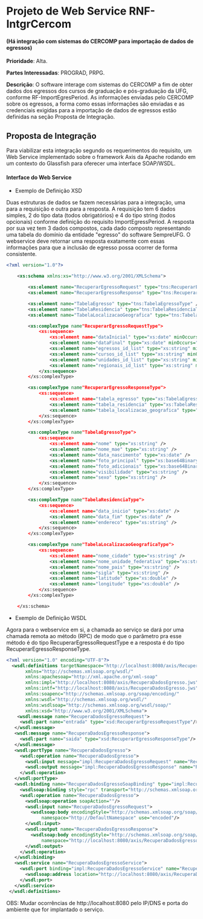 Projeto de Web Service RNF-IntgrCercom
======
#### (Há integração com sistemas do CERCOMP para importação de dados de egressos)
**Prioridade**: Alta.

**Partes Interessadas**: PROGRAD, PRPG.

**Descrição**: O software interage com sistemas do CERCOMP a fim de obter dados dos egressos dos cursos de graduação e pós-graduação da UFG, conforme RF-ImportEgresPeriod. As informações enviadas pelo CERCOMP sobre os egressos, a forma como essas informações são enviadas e as credenciais exigidas para a importação de dados de egressos estão definidas na seção Proposta de Integração.

Proposta de Integração
------
Para viabilizar esta integração segundo os requerimentos do requisito, um Web Service implementado sobre o framework Axis da Apache rodando em um contexto do Glassfish para oferecer uma interface SOAP/WSDL.

#### Interface do Web Service

- Exemplo de Definição XSD

Duas estruturas de dados se fazem necessárias para a integração, uma para a requisição e outra para a resposta. A requisição tem 6 dados simples, 2 do tipo data (todos obrigatórios) e 4 do tipo string (todos opcionais) conforme definição do requisito ImportEgressPeriod. A resposta por sua vez tem 3 dados compostos, cada dado composto representando uma tabela do domínio da entidade "egresso" do software SempreUFG.
O webservice deve retornar uma resposta exatamente com essas informações para que a inclusão de egresso possa ocorrer de forma consistente.

```xml
<?xml version="1.0"?>

	<xs:schema xmlns:xs="http://www.w3.org/2001/XMLSchema">

		<xs:element name="RecuperarEgressoRequest" type="tns:RecuperarEgressoRequestType" />
		<xs:element name="RecuperarEgressoResponse" type="tns:RecuperarEgressoResponseType" />

		<xs:element name="TabelaEgresso" type="tns:TabelaEgressoType" />
		<xs:element name="TabelaResidencia" type="tns:TabelaResidenciaType" />
		<xs:element name="TabelaLocalizacaoGeografica" type="tns:TabelaLocalizacaoGeograficaType" />

		<xs:complexType name"RecuperarEgressoRequestType">
			<xs:sequence>
				<xs:element name="dataInicial" type="xs:date" minOccurs="1" maxOccurs="1" />
				<xs:element name="dataFinal" type="xs:date" minOccurs="1" maxOccurs="1" />
				<xs:element name="egressos_id_list" type="xs:string" minOccurs="0" maxOccurs="1" />
				<xs:element name="cursos_id_list" type="xs:string" minOccurs="0" maxOccurs="1" />
				<xs:element name="unidades_id_list" type="xs:string" minOccurs="0" maxOccurs="1" />
				<xs:element name="regionais_id_list" type="xs:string" minOccurs="0" maxOccurs="1" />
			</xs:sequence>
		</xs:complexType>

		<xs:complexType name"RecuperarEgressoResponseType">
			<xs:sequence>
				<xs:element name="tabela_egresso" type="xs:TabelaEgressoType" />
				<xs:element name="tabela_residencia" type="xs:TabelaResidenciaType" />
				<xs:element name="tabela_localizacao_geografica" type="xs:TabelaLocalizacaoGeograficaType" />
			</xs:sequence>
		</xs:complexType>

		<xs:complexType name"TabelaEgressoType">
			<xs:sequence>
				<xs:element name="nome" type="xs:string" />
				<xs:element name="nome_mae" type="xs:string" />
				<xs:element name="data_nascimento" type="xs:date" />
				<xs:element name="foto_principal" type="xs:base64Binary" />
				<xs:element name="foto_adicionais" type="xs:base64Binary" />
				<xs:element name="visibilidade" type="xs:string" />
				<xs:element name="sexo" type="xs:string" />
			</xs:sequence>
		</xs:complexType>

		<xs:complexType name"TabelaResidenciaType">
			<xs:sequence>
				<xs:element name="data_inicio" type="xs:date" />
				<xs:element name="data_fim" type="xs:date" />
				<xs:element name="endereco" type="xs:string" />
			</xs:sequence>
		</xs:complexType>

		<xs:complexType name"TabelaLocalizacaoGeograficaType">
			<xs:sequence>
				<xs:element name="nome_cidade" type="xs:string" />
				<xs:element name="nome_unidade_federativa" type="xs:string" />
				<xs:element name="nome_pais" type="xs:string" />
				<xs:element name="sigla" type="xs:string" />
				<xs:element name="latitude" type="xs:double" />
				<xs:element name="longitude" type="xs:double" />
			</xs:sequence>
		</xs:complexType>

	</xs:schema>
```

- Exemplo de Definição WSDL

Agora para o webservice em si, a chamada ao serviço se dará por uma chamada remota ao método (RPC) de modo que o parâmetro pra esse método é do tipo RecuperarEgressoRequestType e a resposta é do tipo RecuperarEgressoResponseType.

```xml
<?xml version="1.0" encoding="UTF-8"?>
  <wsdl:definitions targetNamespace="http://localhost:8080/axis/RecuperaDadosEgresso.jws"
       xmlns="http://schemas.xmlsoap.org/wsdl/"
       xmlns:apachesoap="http://xml.apache.org/xml-soap"
       xmlns:impl="http://localhost:8080/axis/RecuperaDadosEgresso.jws"
       xmlns:intf="http://localhost:8080/axis/RecuperaDadosEgresso.jws"
       xmlns:soapenc="http://schemas.xmlsoap.org/soap/encoding/"
       xmlns:wsdl="http://schemas.xmlsoap.org/wsdl/"
       xmlns:wsdlsoap="http://schemas.xmlsoap.org/wsdl/soap/"
       xmlns:xsd="http://www.w3.org/2001/XMLSchema">  
    <wsdl:message name="RecuperaDadosEgressoRequest">  
     <wsdl:part name="entrada" type="xsd:RecuperarEgressoRequestType"/>
   </wsdl:message>  
   <wsdl:message name="RecuperaDadosEgressoResponse">  
     <wsdl:part name="saida" type="xsd:RecuperarEgressoResponseType"/>  
   </wsdl:message>  
   <wsdl:portType name="RecuperaDadosEgresso">  
     <wsdl:operation name="RecuperaDadosEgresso">  
       <wsdl:input message="impl:RecuperaDadosEgressoRequest" name="RecuperaDadosEgressoRequest"/>  
       <wsdl:output message="impl:RecuperaDadosEgressoResponse" name="RecuperaDadosEgressoResponse"/>  
     </wsdl:operation>  
   </wsdl:portType>  
   <wsdl:binding name="RecuperaDadosEgressoSoapBinding" type="impl:RecuperaDadosEgresso">  
     <wsdlsoap:binding style="rpc" transport="http://schemas.xmlsoap.org/soap/http"/>  
     <wsdl:operation name="RecuperaDadosEgresso">  
       <wsdlsoap:operation soapAction=""/>  
       <wsdl:input name="RecuperaDadosEgressoRequest">  
         <wsdlsoap:body encodingStyle="http://schemas.xmlsoap.org/soap/encoding/"
             namespace="http://DefaultNamespace" use="encoded"/>  
       </wsdl:input>  
       <wsdl:output name="RecuperaDadosEgressoResponse">  
         <wsdlsoap:body encodingStyle="http://schemas.xmlsoap.org/soap/encoding/"
             namespace="http://localhost:8080/axis/RecuperaDadosEgresso.jws" use="encoded"/>  
       </wsdl:output>  
     </wsdl:operation>  
   </wsdl:binding>  
   <wsdl:service name="RecuperaDadosEgressoService">  
     <wsdl:port binding="impl:RecuperaDadosEgressoService" name="RecuperaDadosEgresso">  
       <wsdlsoap:address location="http://localhost:8080/axis/RecuperaDadosEgresso.jws"/>  
     </wsdl:port>  
   </wsdl:service>  
 </wsdl:definitions>
```
OBS: Mudar ocorrências de http://localhost:8080 pelo IP/DNS e porta do ambiente que for implantado o serviço.
